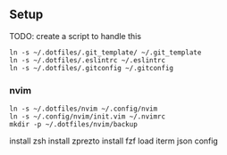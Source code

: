 

## Setup

TODO: create a script to handle this
```
ln -s ~/.dotfiles/.git_template/ ~/.git_template
ln -s ~/.dotfiles/.eslintrc ~/.eslintrc
ln -s ~/.dotfiles/.gitconfig ~/.gitconfig
```

### nvim

```
ln -s ~/.dotfiles/nvim ~/.config/nvim
ln -s ~/.config/nvim/init.vim ~/.nvimrc
mkdir -p ~/.dotfiles/nvim/backup
```

install zsh
install zprezto
install fzf
load iterm json config

